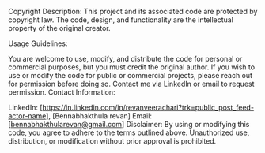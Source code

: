 Copyright Description:
This project and its associated code are protected by copyright law. The code, design, and functionality are the intellectual property of the original creator.

Usage Guidelines:

You are welcome to use, modify, and distribute the code for personal or commercial purposes, but you must credit the original author.
If you wish to use or modify the code for public or commercial projects, please reach out for permission before doing so. Contact me via LinkedIn or email to request permission.
Contact Information:

LinkedIn: [https://in.linkedin.com/in/revanveerachari?trk=public_post_feed-actor-name], [Bennabhakthula revan]
Email: [bennabhakthularevan@gmail.com]
Disclaimer:
By using or modifying this code, you agree to adhere to the terms outlined above. Unauthorized use, distribution, or modification without prior approval is prohibited.
